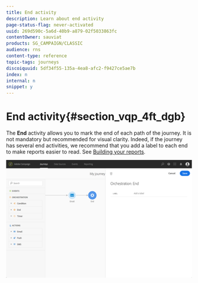 ```yaml
---
title: End activity
description: Learn about end activity
page-status-flag: never-activated
uuid: 269d590c-5a6d-40b9-a879-02f5033863fc
contentOwner: sauviat
products: SG_CAMPAIGN/CLASSIC
audience: rns
content-type: reference
topic-tags: journeys
discoiquuid: 5df34f55-135a-4ea8-afc2-f9427ce5ae7b
index: n
internal: n
snippet: y
---
```


# End activity{#section_vqp_4ft_dgb}

The **End** activity allows you to mark the end of each path of the journey. It is not mandatory but recommended for visual clarity. Indeed, if the journey has several end activities, we recommend that you add a label to each end to make reports easier to read. See [Building your reports](../reporting/reporting.md#concept_rfj_wpt_52b).

![](../assets/journey54.png)
